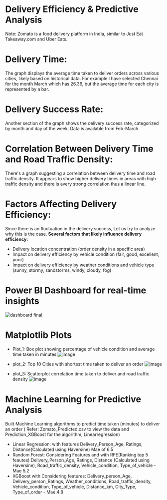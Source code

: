 # Delivery Efficiency & Predictive Analysis
Note: Zomato is a food delivery platform in India, similar to Just Eat Takeaway.com and Uber Eats.

# Delivery Time:
The graph displays the average time taken to deliver orders across various cities, likely based on historical data. For example I have selected Chennai for the month March which has 26.36, but the average time for each city is represented by a bar.

# Delivery Success Rate:

Another section of the graph shows the delivery success rate, categorized by month and day of the week. Data is available from Feb-March. 

# Correlation Between Delivery Time and Road Traffic Density:
There's a graph suggesting a correlation between delivery time and road traffic density. It appears to show higher delivery times in areas with high traffic density and there is avery strong correlation thus a linear line.

# Factors Affecting Delivery Efficiency:

Since there is an fluctuation in the delivery success, Let us try to analyze why this is the case. 
**Several factors that likely influence delivery efficiency:**

- Delivery location concentration (order density in a specific area)
- Impact on delivery efficiency by vehicle condition (fair, good, excellent, poor)
- Impact on delivery efficiency by weather conditions and vehicle type (sunny, stormy, sandstorms, windy, cloudy, fog)

# Power BI Dashboard for real-time insights
![dashboard final](https://github.com/Ashvakg/Zomato-Insights/assets/83398283/27b0ff29-f4fb-4af5-b94f-15ff96abc64a)

# Matplotlib Plots

- Plot_1: Box plot showing percentage of vehicle condition and average time taken in minutes
![image](https://github.com/Ashvakg/Zomato-Insights/assets/83398283/c0a151be-96ec-4be4-bb8b-3afea0a47032)

- plot_2: Top 10 Cities with shortest time taken to deliver an order
![image](https://github.com/Ashvakg/Zomato-Insights/assets/83398283/a665379a-5265-4372-8820-ac7eaf4748a0)

- plot_3: Scatterplot correlation time taken to deliver and road traffic density
![image](https://github.com/Ashvakg/Zomato-Insights/assets/83398283/e0b77665-55d7-49b9-804e-43cecdc7042c)

# Machine Learning for Predictive Analysis
Built Machine Learning algorithms to predict time taken (minutes) to deliver an order 
( Refer: Zomato_Predicted.csv to view the data and Prediction_XGBoost for the algorithm, Linearregression)

- Linear Regression: with features Delivery_Person_Age, Ratings, Distance(Calculated using Haversine) Mae of 6.5
- Random Forest: Considering Features and with RFE(Ranking top 5 feautes)  Delivery_Person_Age, Ratings, Distance (Calculated using Haversine), Road_traffic_density, Vehicle_condition, Type_of_vehicle - Mae 5.2
- XGBoost with Considering features: Delivery_person_Age, Delivery_person_Ratings, Weather_conditions, Road_traffic_density, Vehicle_condition, Type_of_vehicle, Distance_km, City_Type, Type_of_order - Mae:4.8



